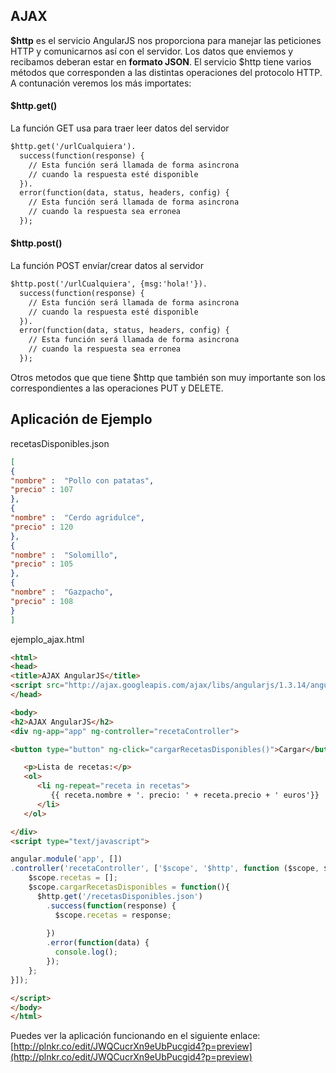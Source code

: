 ## AJAX ##


**$http** es el servicio AngularJS nos proporciona para manejar las peticiones HTTP y comunicarnos así con el servidor. Los datos que enviemos y recibamos deberan estar en **formato JSON**. 
El servicio $http tiene varios métodos que corresponden a las distintas operaciones del protocolo HTTP. A contunación veremos los más importates:

#### $http.get() ####
La función GET usa para traer leer datos del servidor

```HTML
$http.get('/urlCualquiera').
  success(function(response) {
    // Esta función será llamada de forma asincrona
    // cuando la respuesta esté disponible
  }).
  error(function(data, status, headers, config) {
    // Esta función será llamada de forma asincrona
    // cuando la respuesta sea erronea
  });
```

#### $http.post() ####
La función POST envíar/crear datos al servidor

```HTML
$http.post('/urlCualquiera', {msg:'hola!'}).
  success(function(response) {
    // Esta función será llamada de forma asincrona
    // cuando la respuesta esté disponible
  }).
  error(function(data, status, headers, config) {
    // Esta función será llamada de forma asincrona
    // cuando la respuesta sea erronea
  });
```

Otros metodos que que tiene $http que también son muy importante son los correspondientes a las operaciones PUT y DELETE.

## Aplicación de Ejemplo ##

recetasDisponibles.json

```JSON
[
{
"nombre" : 	"Pollo con patatas",
"precio" : 107
},
{
"nombre" : 	"Cerdo agridulce",
"precio" : 120
},
{
"nombre" : 	"Solomillo",
"precio" : 105
},
{
"nombre" : 	"Gazpacho",
"precio" : 108
}
]
```

ejemplo_ajax.html

```HTML
<html>
<head>
<title>AJAX AngularJS</title>
<script src="http://ajax.googleapis.com/ajax/libs/angularjs/1.3.14/angular.min.js"></script>
</head>

<body>
<h2>AJAX AngularJS</h2>
<div ng-app="app" ng-controller="recetaController">

<button type="button" ng-click="cargarRecetasDisponibles()">Cargar</button>

   <p>Lista de recetas:</p>
   <ol>
      <li ng-repeat="receta in recetas">
         {{ receta.nombre + '. precio: ' + receta.precio + ' euros'}} 
      </li>
   </ol>

</div>
<script type="text/javascript">

angular.module('app', [])
.controller('recetaController', ['$scope', '$http', function ($scope, $http){
    $scope.recetas = [];
    $scope.cargarRecetasDisponibles = function(){
      $http.get('/recetasDisponibles.json')
        .success(function(response) {
          $scope.recetas = response;
  
        })
        .error(function(data) {
          console.log();
        });
    };
}]);

</script>
</body>
</html>

```

Puedes ver la aplicación funcionando en el siguiente enlace:
[http://plnkr.co/edit/JWQCucrXn9eUbPucgid4?p=preview](http://plnkr.co/edit/JWQCucrXn9eUbPucgid4?p=preview)
